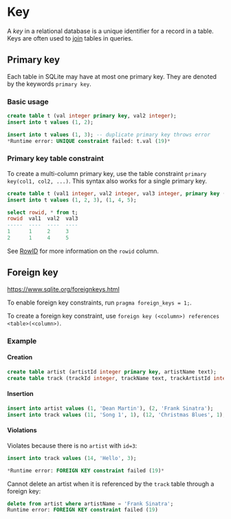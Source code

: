 # Key

A *key* in a relational database is a unique identifier for a record in a table. Keys are often used to [join](Join.md) tables in queries.

## Primary key
Each table in SQLite may have at most one primary key. They are denoted by the keywords `primary key`.

### Basic usage
```sql
create table t (val integer primary key, val2 integer);
insert into t values (1, 2);

insert into t values (1, 3); -- duplicate primary key throws error
*Runtime error: UNIQUE constraint failed: t.val (19)*
```

### Primary key table constraint
To create a multi-column primary key, use the table constraint `primary key(col1, col2, ...)`. This syntax also works for a single primary key.

```sql
create table t (val1 integer, val2 integer, val3 integer, primary key (val1, val2));
insert into t values (1, 2, 3), (1, 4, 5);

select rowid, * from t;
rowid  val1  val2  val3
-----  ----  ----  ----
1      1     2     3
2      1     4     5
```

See [RowID](RowID.md) for more information on the `rowid` column.

## Foreign key

https://www.sqlite.org/foreignkeys.html

To enable foreign key constraints, run `pragma foreign_keys = 1;`.

To create a foreign key constraint, use `foreign key (<column>) references <table>(<column>)`.

### Example

#### Creation
```sql
create table artist (artistId integer primary key, artistName text);
create table track (trackId integer, trackName text, trackArtistId integer, foreign key (trackArtistId) references artist(artistId));
```

#### Insertion
```sql
insert into artist values (1, 'Dean Martin'), (2, 'Frank Sinatra');
insert into track values (11, 'Song 1', 1), (12, 'Christmas Blues', 1), (13, 'My Way', 2);
```

#### Violations

Violates because there is no `artist` with `id=3`:
```sql
insert into track values (14, 'Hello', 3);

*Runtime error: FOREIGN KEY constraint failed (19)*
```

Cannot delete an artist when it is referenced by the `track` table through a foreign key:
```sql
delete from artist where artistName = 'Frank Sinatra';
Runtime error: FOREIGN KEY constraint failed (19)
```
